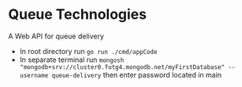 # Queue Technologies
A Web API for queue delivery
- In root directory run ```go run ./cmd/appCode``` 
- In separate terminal run ```mongosh "mongodb+srv://cluster0.futg4.mongodb.net/myFirstDatabase" --username queue-delivery``` then enter password located in main
